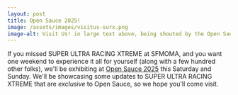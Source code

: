 ```yaml
---
layout: post
title: Open Sauce 2025!
image: /assets/images/visitus-surx.png
image-alt: Visit Us! in large text above, being shouted by the Open Sauce logo. The SUPER ULTRA RACING XTREME arcade table is in the center of the image, being sat on by the Godot Mascot. Below are the details for the event. July 18th-20th, Tickets available at OPENSAUCE.com.
---
```


If you missed SUPER ULTRA RACING XTREME at SFMOMA, and you want one weekend to experience it all for yourself (along with a few hundred other folks), we'll be exhibiting at [Open Sauce 2025](https://opensauce.com/) this Saturday and Sunday. We'll be showcasing some updates to SUPER ULTRA RACING XTREME that are *exclusive* to Open Sauce, so we hope you'll come visit<!--more-->.